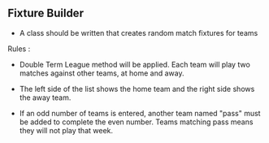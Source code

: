 ## Fixture Builder

- A class should be written that creates random match fixtures for teams

Rules :



- Double Term League method will be applied. Each team will play two matches against other teams, at home and away.


- The left side of the list shows the home team and the right side shows the away team.


- If an odd number of teams is entered, another team named "pass" must be added to complete the even number. Teams matching pass means they will not play that week.